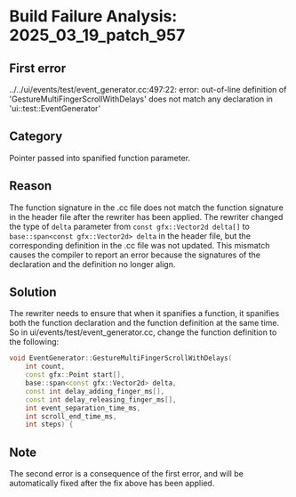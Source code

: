 # Build Failure Analysis: 2025_03_19_patch_957

## First error

../../ui/events/test/event_generator.cc:497:22: error: out-of-line definition of 'GestureMultiFingerScrollWithDelays' does not match any declaration in 'ui::test::EventGenerator'

## Category
Pointer passed into spanified function parameter.

## Reason
The function signature in the .cc file does not match the function signature in the header file after the rewriter has been applied. The rewriter changed the type of `delta` parameter from `const gfx::Vector2d delta[]` to `base::span<const gfx::Vector2d> delta` in the header file, but the corresponding definition in the .cc file was not updated. This mismatch causes the compiler to report an error because the signatures of the declaration and the definition no longer align.

## Solution
The rewriter needs to ensure that when it spanifies a function, it spanifies both the function declaration and the function definition at the same time. So in ui/events/test/event_generator.cc, change the function definition to the following:

```c++
void EventGenerator::GestureMultiFingerScrollWithDelays(
    int count,
    const gfx::Point start[],
    base::span<const gfx::Vector2d> delta,
    const int delay_adding_finger_ms[],
    const int delay_releasing_finger_ms[],
    int event_separation_time_ms,
    int scroll_end_time_ms,
    int steps) {
```

## Note
The second error is a consequence of the first error, and will be automatically fixed after the fix above has been applied.